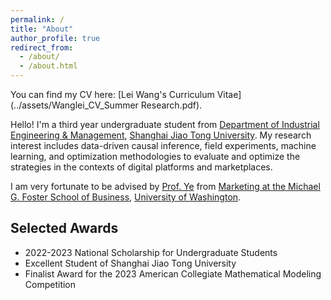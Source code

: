 ```yaml
---
permalink: /
title: "About"
author_profile: true
redirect_from: 
  - /about/
  - /about.html
---
```


You can find my CV here: [Lei Wang's Curriculum Vitae](../assets/Wanglei_CV_Summer Research.pdf).

Hello! I'm a third year undergraduate student from [Department of Industrial Engineering & Management](https://ieem.sjtu.edu.cn/), [Shanghai Jiao Tong University](https://www.sjtu.edu.cn/). My research interest includes data-driven causal inference, field experiments, machine learning, and optimization methodologies to evaluate and optimize the strategies in the contexts of digital platforms and marketplaces.

I am very fortunate to be advised by [Prof. Ye](https://zikunye.com/) from [Marketing at the Michael G. Foster School of Business](https://foster.uw.edu/), [University of Washington](https://www.washington.edu/). 

Selected Awards
------
* 2022-2023 National Scholarship for Undergraduate Students
* Excellent Student of Shanghai Jiao Tong University
* Finalist Award for the 2023 American Collegiate Mathematical Modeling Competition
